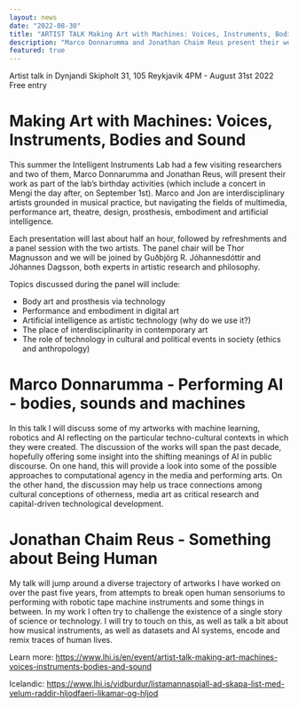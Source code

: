```yaml
---
layout: news
date: "2022-08-30"
title: "ARTIST TALK Making Art with Machines: Voices, Instruments, Bodies and Sound"
description: "Marco Donnarumma and Jonathan Chaim Reus present their works"
featured: true
---
```


<script>
import CaptionedImage from "../../components/Images/CaptionedImage.svelte"
</script>

Artist talk in Dynjandi
Skipholt 31, 105 Reykjavik
4PM - August 31st 2022
Free entry

<CaptionedImage
src="news/marco_jon_LHI.jpg"
alt="Two people standing in front of a yellow shelving system."
caption="Marco Donnarumma and Jonathan Chaim Reus at the IIL's Yellow Lab"/>

# Making Art with Machines: Voices, Instruments, Bodies and Sound

This summer the Intelligent Instruments Lab had a few visiting researchers and two of them, Marco Donnarumma and Jonathan Reus, will present their work as part of the lab’s birthday activities (which include a concert in Mengi the day after, on September 1st). Marco and Jon are interdisciplinary artists grounded in musical practice, but navigating the fields of multimedia, performance art, theatre, design, prosthesis, embodiment and artificial intelligence.

Each presentation will last about half an hour, followed by refreshments and a panel session with the two artists. The panel chair will be Thor Magnusson and we will be joined by Guðbjörg R. Jóhannesdóttir and Jóhannes Dagsson, both experts in artistic research and philosophy.

Topics discussed during the panel will include:

- Body art and prosthesis via technology
- Performance and embodiment in digital art
- Artificial intelligence as artistic technology (why do we use it?)
- The place of interdisciplinarity in contemporary art
- The role of technology in cultural and political events in society (ethics and anthropology)

# Marco Donnarumma - Performing AI - bodies, sounds and machines

<CaptionedImage
src="news/marco_lores.jpg"
alt="Two performers on a black stage, dramatic dancing close to each other on the floor. Both have covered faces, one with a prosthetic and the other one with cloth."
caption="Marco Donnarumma will discuss his works, including Eingeweide"/>

In this talk I will discuss some of my artworks with machine learning, robotics and AI reflecting on the particular techno-cultural contexts in which they were created. The discussion of the works will span the past decade, hopefully offering some insight into the shifting meanings of AI in public discourse. On one hand, this will provide a look into some of the possible approaches to computational agency in the media and performing arts. On the other hand, the discussion may help us trace connections among cultural conceptions of otherness, media art as critical research and capital-driven technological development.

# Jonathan Chaim Reus - Something about Being Human

<CaptionedImage
src="news/jon_lores.jpg"
alt="A man surrounded by white fog, wearing a device on his head that moves his visual point of view from the front of the face to the sides of the head."
caption="Jonathan Reus Chaim will discuss his Sensory Cartographies project"/>

My talk will jump around a diverse trajectory of artworks I have worked on over the past five years, from attempts to break open human sensoriums to performing with robotic tape machine instruments and some things in between. In my work I often try to challenge the existence of a single story of science or technology. I will try to touch on this, as well as talk a bit about how musical instruments, as well as datasets and AI systems, encode and remix traces of human lives.

Learn more: 
https://www.lhi.is/en/event/artist-talk-making-art-machines-voices-instruments-bodies-and-sound

Icelandic:
https://www.lhi.is/vidburdur/listamannaspjall-ad-skapa-list-med-velum-raddir-hljodfaeri-likamar-og-hljod
